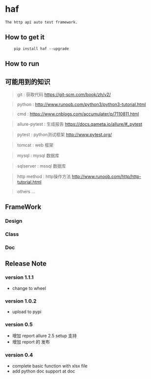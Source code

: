 # haf

    The http api auto test framework.

## How to get it

```shell
    pip install haf --upgrade
```

## How to run



## 可能用到的知识

> git : 获取代码 https://git-scm.com/book/zh/v2/

> python : http://www.runoob.com/python3/python3-tutorial.html

> cmd : https://www.cnblogs.com/accumulater/p/7110811.html

> allure-pytest : 生成报告 https://docs.qameta.io/allure/#_pytest

> pytest : python测试框架 http://www.pytest.org/

> tomcat : web 框架

> mysql : mysql 数据库

> sqlserver : mssql 数据库

> http method : http操作方法 http://www.runoob.com/http/http-tutorial.html

> others ... 



## FrameWork 

### Design

### Class

### Doc

## Release Note

### version 1.1.1

* change to wheel 

### version 1.0.2

* upload to pypi

### version 0.5

* 增加 report allure 2.5 setup 支持
* 增加 report 的 发布


### version 0.4

* complete basic function with xlsx file 
* add python doc support at doc 
